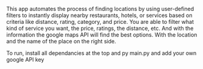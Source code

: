 This app automates the process of finding locations by using user-defined filters to instantly display nearby restaurants, hotels, or services based on criteria like distance, rating, category, and price.
You are able to filter what kind of service you want, the price, ratings, the distance, etc. And with the information the google maps API will find the best options. With the location and the name of the place on the right side.

To run, install all dependancies at the top and py main.py and add your own google API key
